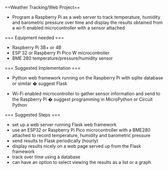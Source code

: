 ==Weather Tracking/Web Project==

* Program a Raspberry Pi as a web server to track temperature, humidity and barometric pressure over time and display the results obtained from a wi-fi enabled microcontroller with a sensor attached

=== Equipment needed ===

* Raspberry Pi 3B+ or 4B
* ESP 32 or Raspberry Pi Pico W microcontroller
* BME 280 temperature/pressure/humidity sensor

=== Suggested Implementation ===

* Python web framework running on the Raspberry Pi with sqlite database or similar � suggest Flask

* Wi-Fi enabled microcontroller to gather sensor information and send to the Raspberry Pi � suggest programming in MicroPython or Circuit Python

=== Suggested Steps ===

* set up a web server running Flask web framework
* use an ESP32 or Raspberry Pi Pico microcontroller with a BME280 attached to record temperature, humidity and barometric pressure
* send results to Flask periodically (hourly)
* display results nicely on a web page served up from the Flask framework
* track over time using a database
* can have an option to select viewing the results as a list or a graph
